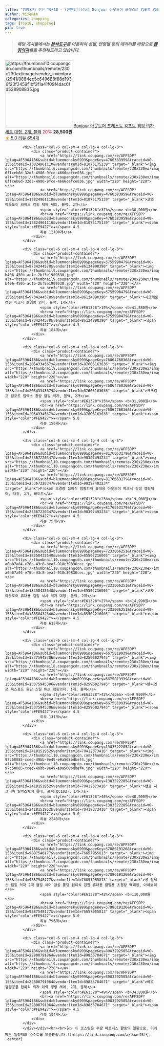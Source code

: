```yaml
---
title: "캠핑의자 추천 TOP10 - [전연령][남녀] Bonjour 아웃도어 포레스트 컴포트 캠핑 의자 세트 대형, 2개, 블랙"
author: WiseMan
categories: shopping
tags: [Top10, shopping]
pin: true
---
```


> ##### 해당 게시물에서는 [**분석도구**](https://itemscout.io/)를 이용하여 **성별**, **연령별** 등의 데이터를 바탕으로 [**캠핑의자**](https://link.coupang.com/a/baae76)들을 추천해드리고 있습니다.
<div class="container"><div class="row">
            <div class="col-6 col-sm-4 col-lg-4 col-lg-3">
                <div class="product-container">
                    <a href="https://link.coupang.com/re/AFFSDP?lptag=AF5964186&subid=bluemoonsky6999&pageKey=7831908342&traceid=V0-153&itemId=21302046466&vendorItemId=88361737725" target="_blank"><img src="https://thumbnail10.coupangcdn.com/thumbnails/remote/230x230ex/image/vendor_inventory/2941/0884ce5c649688f88d1936f23f3459f1bf2f1a41f09f4dac6fd528908835.jpg" alt="https://thumbnail10.coupangcdn.com/thumbnails/remote/230x230ex/image/vendor_inventory/2941/0884ce5c649688f88d1936f23f3459f1bf2f1a41f09f4dac6fd528908835.jpg" width="220" height="220"></a>
                    <a href="https://link.coupang.com/re/AFFSDP?lptag=AF5964186&subid=bluemoonsky6999&pageKey=7831908342&traceid=V0-153&itemId=21302046466&vendorItemId=88361737725" target="_blank">Bonjour 아웃도어 포레스트 컴포트 캠핑 의자 세트 대형, 2개, 블랙</a>
                    <span style="color:#E61328">20%</span> <b>28,500원</b>
                    <br><a href="https://link.coupang.com/re/AFFSDP?lptag=AF5964186&subid=bluemoonsky6999&pageKey=7831908342&traceid=V0-153&itemId=21302046466&vendorItemId=88361737725" target="_blank"><span style="color:#FE9427">★</span> 5.0
                    리뷰 654개</a>
                </div>
            </div>
            
            <div class="col-6 col-sm-4 col-lg-4 col-lg-3">
                <div class="product-container">
                    <a href="https://link.coupang.com/re/AFFSDP?lptag=AF5964186&subid=bluemoonsky6999&pageKey=4760383959&traceid=V0-153&itemId=13824961110&vendorItemId=81075175139" target="_blank"><img src="https://thumbnail6.coupangcdn.com/thumbnails/remote/230x230ex/image/retail/images/541856683313562-6ffceb6d-32d3-4986-9fce-4666cefce036.jpg" alt="https://thumbnail6.coupangcdn.com/thumbnails/remote/230x230ex/image/retail/images/541856683313562-6ffceb6d-32d3-4986-9fce-4666cefce036.jpg" width="220" height="220"></a>
                    <a href="https://link.coupang.com/re/AFFSDP?lptag=AF5964186&subid=bluemoonsky6999&pageKey=4760383959&traceid=V0-153&itemId=13824961110&vendorItemId=81075175139" target="_blank">코멧 아웃도어 와이드 캠핑 체어 세트, 블랙, 2개</a>
                    <span style="color:#E61328">37%</span> <b>30,900원</b>
                    <br><a href="https://link.coupang.com/re/AFFSDP?lptag=AF5964186&subid=bluemoonsky6999&pageKey=4760383959&traceid=V0-153&itemId=13824961110&vendorItemId=81075175139" target="_blank"><span style="color:#FE9427">★</span> 4.5
                    리뷰 12100개</a>
                </div>
            </div>
            
            <div class="col-6 col-sm-4 col-lg-4 col-lg-3">
                <div class="product-container">
                    <a href="https://link.coupang.com/re/AFFSDP?lptag=AF5964186&subid=bluemoonsky6999&pageKey=5755998479&traceid=V0-153&itemId=9734244578&vendorItemId=86124890390" target="_blank"><img src="https://thumbnail9.coupangcdn.com/thumbnails/remote/230x230ex/image/retail/images/2023/05/30/12/5/0f205fcd-b406-450b-ac1e-2bf5e1909530.jpg" alt="https://thumbnail9.coupangcdn.com/thumbnails/remote/230x230ex/image/retail/images/2023/05/30/12/5/0f205fcd-b406-450b-ac1e-2bf5e1909530.jpg" width="220" height="220"></a>
                    <a href="https://link.coupang.com/re/AFFSDP?lptag=AF5964186&subid=bluemoonsky6999&pageKey=5755998479&traceid=V0-153&itemId=9734244578&vendorItemId=86124890390" target="_blank">시크레토 캠핑 피크닉 초경량 의자, 블랙, 1개</a>
                    <span style="color:#E61328">19%</span> <b>41,880원</b>
                    <br><a href="https://link.coupang.com/re/AFFSDP?lptag=AF5964186&subid=bluemoonsky6999&pageKey=5755998479&traceid=V0-153&itemId=9734244578&vendorItemId=86124890390" target="_blank"><span style="color:#FE9427">★</span> 4.5
                    리뷰 184개</a>
                </div>
            </div>
            
            <div class="col-6 col-sm-4 col-lg-4 col-lg-3">
                <div class="product-container">
                    <a href="https://link.coupang.com/re/AFFSDP?lptag=AF5964186&subid=bluemoonsky6999&pageKey=7686476036&traceid=V0-153&itemId=20543345679&vendorItemId=87605163636" target="_blank"><img src="https://thumbnail8.coupangcdn.com/thumbnails/remote/230x230ex/image/vendor_inventory/1a07/92169cc072460259a5a0bf818099436d56aea45f69f054911234928d8282.jpg" alt="https://thumbnail8.coupangcdn.com/thumbnails/remote/230x230ex/image/vendor_inventory/1a07/92169cc072460259a5a0bf818099436d56aea45f69f054911234928d8282.jpg" width="220" height="220"></a>
                    <a href="https://link.coupang.com/re/AFFSDP?lptag=AF5964186&subid=bluemoonsky6999&pageKey=7686476036&traceid=V0-153&itemId=20543345679&vendorItemId=87605163636" target="_blank">크크캠프 컴포트 릴렉스 경량 캠핑 의자, 블랙, 2개</a>
                    <span style="color:#E61328">15%</span> <b>31,900원</b>
                    <br><a href="https://link.coupang.com/re/AFFSDP?lptag=AF5964186&subid=bluemoonsky6999&pageKey=7686476036&traceid=V0-153&itemId=20543345679&vendorItemId=87605163636" target="_blank"><span style="color:#FE9427">★</span> 5.0
                    리뷰 156개</a>
                </div>
            </div>
            
            <div class="col-6 col-sm-4 col-lg-4 col-lg-3">
                <div class="product-container">
                    <a href="https://link.coupang.com/re/AFFSDP?lptag=AF5964186&subid=bluemoonsky6999&pageKey=8176653179&traceid=V0-153&itemId=23367220347&vendorItemId=90397493234" target="_blank"><img src="https://thumbnail10.coupangcdn.com/thumbnails/remote/230x230ex/image/vendor_inventory/87fb/01aa4f6254909fbebf7d9b081b6e948d564e855948406436f5979eca635d.jpg" alt="https://thumbnail10.coupangcdn.com/thumbnails/remote/230x230ex/image/vendor_inventory/87fb/01aa4f6254909fbebf7d9b081b6e948d564e855948406436f5979eca635d.jpg" width="220" height="220"></a>
                    <a href="https://link.coupang.com/re/AFFSDP?lptag=AF5964186&subid=bluemoonsky6999&pageKey=8176653179&traceid=V0-153&itemId=23367220347&vendorItemId=90397493234" target="_blank">Frokom 초경량 접이식 캠핑의자 휴대용 아웃도어 피크닉 감성 캠핑체어, 대형, 1개, 화이트</a>
                    <span style="color:#E61328">23%</span> <b>19,900원</b>
                    <br><a href="https://link.coupang.com/re/AFFSDP?lptag=AF5964186&subid=bluemoonsky6999&pageKey=8176653179&traceid=V0-153&itemId=23367220347&vendorItemId=90397493234" target="_blank"><span style="color:#FE9427">★</span> 4.5
                    리뷰 75개</a>
                </div>
            </div>
            
            <div class="col-6 col-sm-4 col-lg-4 col-lg-3">
                <div class="product-container">
                    <a href="https://link.coupang.com/re/AFFSDP?lptag=AF5964186&subid=bluemoonsky6999&pageKey=7233066251&traceid=V0-153&itemId=18358432640&vendorItemId=85502216005" target="_blank"><img src="https://thumbnail10.coupangcdn.com/thumbnails/remote/230x230ex/image/retail/images/7028536834705664-a0a07a04-e76b-43c8-beaf-918c39830cec.jpg" alt="https://thumbnail10.coupangcdn.com/thumbnails/remote/230x230ex/image/retail/images/7028536834705664-a0a07a04-e76b-43c8-beaf-918c39830cec.jpg" width="220" height="220"></a>
                    <a href="https://link.coupang.com/re/AFFSDP?lptag=AF5964186&subid=bluemoonsky6999&pageKey=7233066251&traceid=V0-153&itemId=18358432640&vendorItemId=85502216005" target="_blank">코멧 아웃도어 휴대용 캠핑 낚시 의자 대형, 블랙, 2개</a>
                    <span style="color:#E61328">27%</span> <b>14,990원</b>
                    <br><a href="https://link.coupang.com/re/AFFSDP?lptag=AF5964186&subid=bluemoonsky6999&pageKey=7233066251&traceid=V0-153&itemId=18358432640&vendorItemId=85502216005" target="_blank"><span style="color:#FE9427">★</span> 4.5
                    리뷰 615개</a>
                </div>
            </div>
            
            <div class="col-6 col-sm-4 col-lg-4 col-lg-3">
                <div class="product-container">
                    <a href="https://link.coupang.com/re/AFFSDP?lptag=AF5964186&subid=bluemoonsky6999&pageKey=6675819939&traceid=V0-153&itemId=15375945306&vendorItemId=82596027945" target="_blank"><img src="https://thumbnail8.coupangcdn.com/thumbnails/remote/230x230ex/image/vendor_inventory/b19e/30395d225fd433e625634f96ebf56ba7fa25f435822c6e364fd2de891314.jpg" alt="https://thumbnail8.coupangcdn.com/thumbnails/remote/230x230ex/image/vendor_inventory/b19e/30395d225fd433e625634f96ebf56ba7fa25f435822c6e364fd2de891314.jpg" width="220" height="220"></a>
                    <a href="https://link.coupang.com/re/AFFSDP?lptag=AF5964186&subid=bluemoonsky6999&pageKey=6675819939&traceid=V0-153&itemId=15375945306&vendorItemId=82596027945" target="_blank">탄씨엔쯔 옥스포드 원단 스틸 튜브 캠핑의자, 1개, 블랙</a>
                    <span style="color:#E61328">42%</span> <b>9,900원</b>
                    <br><a href="https://link.coupang.com/re/AFFSDP?lptag=AF5964186&subid=bluemoonsky6999&pageKey=6675819939&traceid=V0-153&itemId=15375945306&vendorItemId=82596027945" target="_blank"><span style="color:#FE9427">★</span> 4.5
                    리뷰 131개</a>
                </div>
            </div>
            
            <div class="col-6 col-sm-4 col-lg-4 col-lg-3">
                <div class="product-container">
                    <a href="https://link.coupang.com/re/AFFSDP?lptag=AF5964186&subid=bluemoonsky6999&pageKey=1383522285&traceid=V0-153&itemId=2418151952&vendorItemId=70412373416" target="_blank"><img src="https://thumbnail10.coupangcdn.com/thumbnails/remote/230x230ex/image/retail/images/2977861051588241-97c50085-cced-49bb-9e49-e9a568bdbef4.jpg" alt="https://thumbnail10.coupangcdn.com/thumbnails/remote/230x230ex/image/retail/images/2977861051588241-97c50085-cced-49bb-9e49-e9a568bdbef4.jpg" width="220" height="220"></a>
                    <a href="https://link.coupang.com/re/AFFSDP?lptag=AF5964186&subid=bluemoonsky6999&pageKey=1383522285&traceid=V0-153&itemId=2418151952&vendorItemId=70412373416" target="_blank">밴프 시그니처 릴렉스체어 특대, 블랙(OC103), 1개</a>
                    <span style="color:#E61328">46%</span> <b>48,900원</b>
                    <br><a href="https://link.coupang.com/re/AFFSDP?lptag=AF5964186&subid=bluemoonsky6999&pageKey=1383522285&traceid=V0-153&itemId=2418151952&vendorItemId=70412373416" target="_blank"><span style="color:#FE9427">★</span> 5.0
                    리뷰 2248개</a>
                </div>
            </div>
            
            <div class="col-6 col-sm-4 col-lg-4 col-lg-3">
                <div class="product-container">
                    <a href="https://link.coupang.com/re/AFFSDP?lptag=AF5964186&subid=bluemoonsky6999&pageKey=5788619126&traceid=V0-153&itemId=9887548177&vendorItemId=76657955813" target="_blank"><img src="https://thumbnail7.coupangcdn.com/thumbnails/remote/230x230ex/image/vendor_inventory/bd0f/5351cec72b32c700980503993d9613095359074821409a0af8877ea2b6e9.png" alt="https://thumbnail7.coupangcdn.com/thumbnails/remote/230x230ex/image/vendor_inventory/bd0f/5351cec72b32c700980503993d9613095359074821409a0af8877ea2b6e9.png" width="220" height="220"></a>
                    <a href="https://link.coupang.com/re/AFFSDP?lptag=AF5964186&subid=bluemoonsky6999&pageKey=5788619126&traceid=V0-153&itemId=9887548177&vendorItemId=76657955813" target="_blank">롱 릴렉스 캠핑 의자 2개 캠핑 체어 감성 폴딩 접이식 편한 휴대용 캠핑용 초경량 백패킹, 아이보리</a>
                    <span style="color:#E61328">42%</span> <b>110,000원</b>
                    <br><a href="https://link.coupang.com/re/AFFSDP?lptag=AF5964186&subid=bluemoonsky6999&pageKey=5788619126&traceid=V0-153&itemId=9887548177&vendorItemId=76657955813" target="_blank"><span style="color:#FE9427">★</span> 5.0
                    리뷰 796개</a>
                </div>
            </div>
            
            <div class="col-6 col-sm-4 col-lg-4 col-lg-3">
                <div class="product-container">
                    <a href="https://link.coupang.com/re/AFFSDP?lptag=AF5964186&subid=bluemoonsky6999&pageKey=8083292505&traceid=V0-153&itemId=22800791064&vendorItemId=89835704671" target="_blank"><img src="https://thumbnail9.coupangcdn.com/thumbnails/remote/230x230ex/image/vendor_inventory/a0e0/3e969f71e83d247995b4ab4bacc2bd75862f2376f32366e422819068f1ac.jpeg" alt="https://thumbnail9.coupangcdn.com/thumbnails/remote/230x230ex/image/vendor_inventory/a0e0/3e969f71e83d247995b4ab4bacc2bd75862f2376f32366e422819068f1ac.jpeg" width="220" height="220"></a>
                    <a href="https://link.coupang.com/re/AFFSDP?lptag=AF5964186&subid=bluemoonsky6999&pageKey=8083292505&traceid=V0-153&itemId=22800791064&vendorItemId=89835704671" target="_blank">바흐 캠핑용품 접이식 의자 야외 경량 체어, 2개, 블랙</a>
                    <span style="color:#E61328">49%</span> <b>34,800원</b>
                    <br><a href="https://link.coupang.com/re/AFFSDP?lptag=AF5964186&subid=bluemoonsky6999&pageKey=8083292505&traceid=V0-153&itemId=22800791064&vendorItemId=89835704671" target="_blank"><span style="color:#FE9427">★</span> 4.5
                    리뷰 104개</a>
                </div>
            </div>
            </div></div><br><br>[👉 이 포스팅은 쿠팡 파트너스 활동의 일환으로, 이에 따른 일정액의 수수료를 제공받습니다.](https://link.coupang.com/a/baae76){: .center}